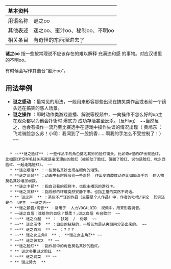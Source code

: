 |  **基本资料**  ||
|---|---|
|用语名称  |  谜之oo   |
|其他表述  |  迷之oo、蜜汁oo、秘制oo、不明oo   |
|相关条目  |  有奇怪的东西混进去了   |
  
**谜之oo** 指一些按常理说不应该存在的难以解释  充满违和感  的事物。对应汉语里的不明oo。

有时候会写作其谐音“蜜汁oo”。

##  用法举例

  * **谜之感动** ：最常见的用法，一般用来形容那些出现在搞笑类作品或者前一个镜头还在搞笑的感人场景。 
  * **谜之操作** ：即时动作类游戏直播、解说等视频中，一向操作不怎么好的up主在观众都以为他会扑街时 ~~爆底力~~ 成功存活甚至反杀。（反Flag） ~~当然反之，也会有操作一流乃至比赛选手在游戏中操作失误的情况出现（ 黄旭东  ：飞龙骑脸怎么苏！小明：我闻到了一股奶香……啊我的手怎么不受控制了！） ~~
~~~~

  * ~~**谜之脸红** ：一些作品中的角色莫名其妙的脸红镜头，比如奇♂怪的CP出现脸红，比如跟CP没半毛钱关系就是毫无理由的脸红（被帮助了脸红、碰面了脸红、说句话脸红、吃东西脸红、一起走路脸红）。 ~~
  * **谜之眼泪** ：一些莫名其妙出现在眼角的泪珠。 
  * **谜之高帧** ：动画中有时候会给一些奇怪  作出变态肢体动作比如痴汉手势  的人物莫名其妙增加帧数。 
  * **谜之卡顿** ：指自己看的视频卡，也指主播玩的游戏卡。 
  * **谜之沉默** ：指视频的环境突然安静下来。也指主播的突然不说话。 
  * ** 谜之声  ** ：某些不严谨的作品（主要是个人作品）中，作者的吐槽/评论  其实还是个  UP主  ~~谜之秃~~
  * **谜之颤音/高音** ：常用于  人力VOCALOID  视频中，用来形容调音。 
  * ~~谜之自信：谁给你的自信？飘柔？;谜之自信 布吕歇尔  ~~
  * ~~** 谜之凸起  ** ：  扶她  /  伪娘  ~~
  * ~~** 谜之液体  ** ：白白的粘粘的，一般认为是从夹缝间分泌出来的。 ~~
  * ~~** 谜之百科  ** ~~ ：？？？ 
  * ~~** 谜之女主角X  ** 、 **谜之女主角Z** ~~
  * ~~** 谜之彼女X  ** ~~
  * **谜之脸红** ：指作品中的角色莫名其妙的脸红。 
  * ** 谜之多重谜之脸红  **
  * ~~** 谜之炖菜  ** ~~
  * ** 谜之势力  **
